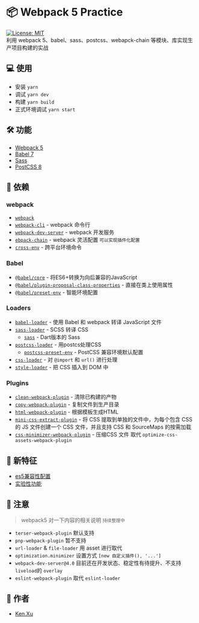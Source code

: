 # 📦 Webpack 5 Practice 
[![License: MIT](https://img.shields.io/badge/License-MIT-blue.svg)](https://opensource.org/licenses/MIT)   
利用 webpack 5、babel、sass、postcss、webapck-chain 等模块、库实现生产项目构建的实战

## 💻 使用 
+ 安装 `yarn`
+ 调试 `yarn dev`
+ 构建 `yarn build`
+ 正式环境调试 `yarn start`

## 🛠 功能 
+ [Webpack 5](https://webpack.js.org/)
+ [Babel 7](https://babeljs.io/)
+ [Sass](https://sass-lang.com/)
+ [PostCSS 8](https://postcss.org/)

## 🤝 依赖 

### webpack

- [`webpack`](https://github.com/webpack/webpack)
- [`webpack-cli`](https://github.com/webpack/webpack-cli) - webpack 命令行
- [`webpack-dev-server`](https://github.com/webpack/webpack-dev-server) - webpack 开发服务
- [`ebpack-chain`](https://github.com/neutrinojs/webpack-chain) - webpack 灵活配置 `可以实现插件化配置`
- [`cross-env`](https://github.com/kentcdodds/cross-env) - 跨平台环境命令

### Babel

- [`@babel/core`](https://www.npmjs.com/package/@babel/core) - 将ES6+转换为向后兼容的JavaScript
- [`@babel/plugin-proposal-class-properties`](https://babeljs.io/docs/en/babel-plugin-proposal-class-properties) - 直接在类上使用属性
- [`@babel/preset-env`](https://babeljs.io/docs/en/babel-preset-env) - 智能环境配置

### Loaders

- [`babel-loader`](https://webpack.js.org/loaders/babel-loader/) - 使用 Babel 和 webpack 转译 JavaScript 文件
- [`sass-loader`](https://webpack.js.org/loaders/sass-loader/) -  SCSS 转译 CSS
  - [`sass`](https://sass-lang.com/) - Dart版本的 Sass
- [`postcss-loader`](https://webpack.js.org/loaders/postcss-loader/) - 用postcs处理CSS
  - [`postcss-preset-env`](https://www.npmjs.com/package/postcss-preset-env) - PostCSS 兼容环境默认配置
- [`css-loader`](https://webpack.js.org/loaders/css-loader/) - 对 `@import` 和 `url()` 进行处理
- [`style-loader`](https://webpack.js.org/loaders/style-loader/) - 把 CSS 插入到 DOM 中

### Plugins

- [`clean-webpack-plugin`](https://github.com/johnagan/clean-webpack-plugin) - 清除已构建的产物
- [`copy-webpack-plugin`](https://github.com/webpack-contrib/copy-webpack-plugin) - 复制文件到生产目录
- [`html-webpack-plugin`](https://github.com/jantimon/html-webpack-plugin) - 根据模板生成HTML
- [`mini-css-extract-plugin`](https://github.com/webpack-contrib/mini-css-extract-plugin) - 将 CSS 提取到单独的文件中，为每个包含 CSS 的 JS 文件创建一个 CSS 文件，并且支持 CSS 和 SourceMaps 的按需加载
- [`css-minimizer-webpack-plugin`](https://webpack.js.org/plugins/css-minimizer-webpack-plugin/) - 压缩CSS 文件 取代 `optimize-css-assets-webpack-plugin`

## 🍄 新特征 
+ [es5兼容性配置](https://github.com/efoxTeam/webpack-5-practice/blob/6f8308535a425820819e2e809d792575832276a5/webpack/common.js#L30)
+ [实验性功能](https://github.com/efoxTeam/webpack-5-practice/blob/6f8308535a425820819e2e809d792575832276a5/webpack/common.js#L11)

## 🎯 注意 
> webpack5 对一下内容的相关说明  `持续整理中`
+ `terser-webpack-plugin` 默认支持 
+ `pnp-webpack-plugin` 暂不支持
+ `url-loader` & `file-loader` 用 asset 进行取代 
+ `optimization.minimizer` 设置方式 `[new 自定义插件(), '...']`
+ `webpack-dev-server@4.0` 目前还在开发状态、稳定性有待提升、不支持 `liveload`的 `overlay`
+ `eslint-webpack-plugin` 取代 `eslint-loader`

## 👋 作者 
+ [Ken.Xu](https://github.com/ckken)
